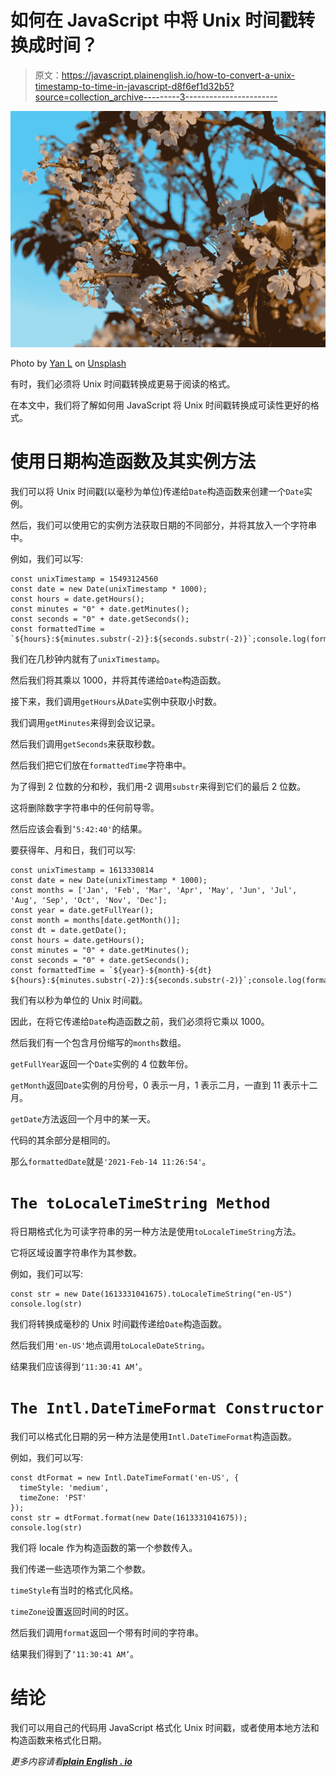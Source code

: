 # 如何在 JavaScript 中将 Unix 时间戳转换成时间？

> 原文：<https://javascript.plainenglish.io/how-to-convert-a-unix-timestamp-to-time-in-javascript-d8f6ef1d32b5?source=collection_archive---------3----------------------->

![](img/a59bb7a97f79440d04822b5e1123c1e6.png)

Photo by [Yan L](https://unsplash.com/@yl1980s?utm_source=medium&utm_medium=referral) on [Unsplash](https://unsplash.com?utm_source=medium&utm_medium=referral)

有时，我们必须将 Unix 时间戳转换成更易于阅读的格式。

在本文中，我们将了解如何用 JavaScript 将 Unix 时间戳转换成可读性更好的格式。

# 使用日期构造函数及其实例方法

我们可以将 Unix 时间戳(以毫秒为单位)传递给`Date`构造函数来创建一个`Date`实例。

然后，我们可以使用它的实例方法获取日期的不同部分，并将其放入一个字符串中。

例如，我们可以写:

```
const unixTimestamp = 15493124560
const date = new Date(unixTimestamp * 1000);
const hours = date.getHours();
const minutes = "0" + date.getMinutes();
const seconds = "0" + date.getSeconds();
const formattedTime = `${hours}:${minutes.substr(-2)}:${seconds.substr(-2)}`;console.log(formattedTime);
```

我们在几秒钟内就有了`unixTimestamp`。

然后我们将其乘以 1000，并将其传递给`Date`构造函数。

接下来，我们调用`getHours`从`Date`实例中获取小时数。

我们调用`getMinutes`来得到会议记录。

然后我们调用`getSeconds`来获取秒数。

然后我们把它们放在`formattedTime`字符串中。

为了得到 2 位数的分和秒，我们用-2 调用`substr`来得到它们的最后 2 位数。

这将删除数字字符串中的任何前导零。

然后应该会看到`’5:42:40'`的结果。

要获得年、月和日，我们可以写:

```
const unixTimestamp = 1613330814
const date = new Date(unixTimestamp * 1000);
const months = ['Jan', 'Feb', 'Mar', 'Apr', 'May', 'Jun', 'Jul', 'Aug', 'Sep', 'Oct', 'Nov', 'Dec'];
const year = date.getFullYear();
const month = months[date.getMonth()];
const dt = date.getDate();
const hours = date.getHours();
const minutes = "0" + date.getMinutes();
const seconds = "0" + date.getSeconds();
const formattedTime = `${year}-${month}-${dt} ${hours}:${minutes.substr(-2)}:${seconds.substr(-2)}`;console.log(formattedTime);
```

我们有以秒为单位的 Unix 时间戳。

因此，在将它传递给`Date`构造函数之前，我们必须将它乘以 1000。

然后我们有一个包含月份缩写的`months`数组。

`getFullYear`返回一个`Date`实例的 4 位数年份。

`getMonth`返回`Date`实例的月份号，0 表示一月，1 表示二月，一直到 11 表示十二月。

`getDate`方法返回一个月中的某一天。

代码的其余部分是相同的。

那么`formattedDate`就是`'2021-Feb-14 11:26:54'`。

# `The toLocaleTimeString Method`

将日期格式化为可读字符串的另一种方法是使用`toLocaleTimeString`方法。

它将区域设置字符串作为其参数。

例如，我们可以写:

```
const str = new Date(1613331041675).toLocaleTimeString("en-US")
console.log(str)
```

我们将转换成毫秒的 Unix 时间戳传递给`Date`构造函数。

然后我们用`'en-US'`地点调用`toLocaleDateString`。

结果我们应该得到`‘11:30:41 AM’`。

# `The Intl.DateTimeFormat Constructor`

我们可以格式化日期的另一种方法是使用`Intl.DateTimeFormat`构造函数。

例如，我们可以写:

```
const dtFormat = new Intl.DateTimeFormat('en-US', {
  timeStyle: 'medium',
  timeZone: 'PST'
});
const str = dtFormat.format(new Date(1613331041675));
console.log(str)
```

我们将 locale 作为构造函数的第一个参数传入。

我们传递一些选项作为第二个参数。

`timeStyle`有当时的格式化风格。

`timeZone`设置返回时间的时区。

然后我们调用`format`返回一个带有时间的字符串。

结果我们得到了`‘11:30:41 AM’`。

# 结论

我们可以用自己的代码用 JavaScript 格式化 Unix 时间戳，或者使用本地方法和构造函数来格式化日期。

*更多内容请看*[***plain English . io***](http://plainenglish.io/)